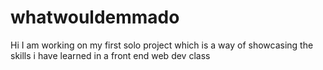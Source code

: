 # whatwouldemmado
Hi I am working on my first solo project which is a way of showcasing the skills i have learned in a front end web dev class
